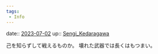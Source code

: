 ```yaml
---
tags:
 - Info
---
```


date:: [2023-07-02](/Daily_Note/2023-07-02.md)
up:: [Sengi_Kedaragawa](../Bar/Novel/Nacaria/Sengi_Kedaragawa.md)

己を知らずして戦えるものか。
壊れた武器では長くはもつまい。